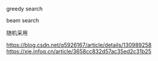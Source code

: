 

greedy search

beam search

随机采用



https://blog.csdn.net/q5926167/article/details/130989258
https://xie.infoq.cn/article/3658cc832d57ac35ed2c31b25
